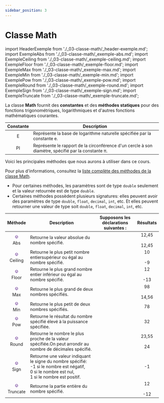 ```yaml
---
sidebar_position: 3
---
```


# Classe Math

import HeaderExemple from './_03-classe-math/_header-exemple.md';
import ExempleAbs from './_03-classe-math/_exemple-abs.md';
import ExempleCeiling from './_03-classe-math/_exemple-ceiling.md';
import ExempleFloor from './_03-classe-math/_exemple-floor.md';
import ExempleMax from './_03-classe-math/_exemple-max.md';
import ExempleMin from './_03-classe-math/_exemple-min.md';
import ExemplePow from './_03-classe-math/_exemple-pow.md';
import ExempleRound from './_03-classe-math/_exemple-round.md';
import ExempleSign from './_03-classe-math/_exemple-sign.md';
import ExempleTruncate from './_03-classe-math/_exemple-truncate.md';

La classe **Math** fournit des **constantes** et des **méthodes statiques** pour des fonctions trigonométriques, logarithmiques et d'autres fonctions mathématiques courantes.

| Constante | Description |
| :-------: | ----------- |
| E | Représente la base de logarithme naturelle spécifiée par la constante e. |
| PI | Représente le rapport de la circonférence d'un cercle à son diamètre, spécifié par la constante π. |

Voici les principales méthodes que nous aurons à utiliser dans ce cours.

Pour plus d'informations, consultez la [liste complète des méthodes de la classe Math](http://msdn.microsoft.com/fr-fr/library/system.math_members%28v=VS.100%29.aspx).

- Pour certaines méthodes, les paramètres sont de type `double` seulement et la valeur retournée est de type `double`.
- Certaines méthodes possèdent plusieurs signatures: elles peuvent avoir des paramètres de type `double`, `float`, `decimal`, `int`, etc. Et elles peuvent retourner une valeur de type soit `double`, `float`, `decimal`, `int`, etc.

| Méthode | Description | Supposons les déclarations suivantes : <HeaderExemple/> | Résultats |
| :-----: | ----------- | --- | :---: |
| ![méthode](../../_00-shared/_methode.png) <br/> Abs | Retourne la valeur absolue du nombre spécifié. | <ExempleAbs/> | 12,45 <br/> <br/> 12,45 |
| ![méthode](../../_00-shared/_methode.png) <br/> Ceiling | Retourne le plus petit nombre entiersupérieur ou égal au nombre spécifié. | <ExempleCeiling/> | 10 <br/> <br/> -9 |
| ![méthode](../../_00-shared/_methode.png) <br/> Floor | Retourne le plus grand nombre entier inférieur ou égal au nombre spécifié. | <ExempleFloor/> | 12 <br/> <br/> -13 |
| ![méthode](../../_00-shared/_methode.png) <br/> Max | Retourne le plus grand de deux nombres spécifiés. | <ExempleMax/> | 98 <br/> <br/> 14,56 |
| ![méthode](../../_00-shared/_methode.png) <br/> Min | Retourne le plus petit de deux nombres spécifiés. | <ExempleMin/> | 78 |
| ![méthode](../../_00-shared/_methode.png) <br/> Pow | Retourne le résultat du nombre spécifié élevé à la puissance spécifiée. | <ExemplePow/> | 32 |
| ![méthode](../../_00-shared/_methode.png) <br/> Round | Retourne le nombre le plus proche de la valeur spécifiée.On peut arrondir au nombre de décimales spécifié. | <ExempleRound/> | 23,55 <br/> <br/> 24 |
| ![méthode](../../_00-shared/_methode.png) <br/> Sign | Retourne une valeur indiquant le signe du nombre spécifié: <br/> -1 si le nombre est négatif, <br/> 0 si le nombre est nul, <br/> 1 si le nombre est positif. | <ExempleSign/> | -1 |
| ![méthode](../../_00-shared/_methode.png) <br/> Truncate | Retourne la partie entière du nombre spécifié. | <ExempleTruncate/> | 12 <br/> <br/> -12 |
